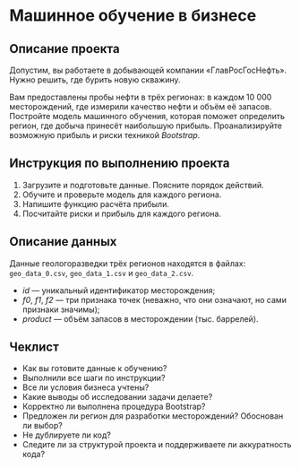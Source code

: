 # Машинное обучение в бизнесе

## Описание проекта

Допустим, вы работаете в добывающей компании «ГлавРосГосНефть». Нужно решить, где бурить новую скважину.

Вам предоставлены пробы нефти в трёх регионах: в каждом 10 000 месторождений, где измерили качество нефти и объём её запасов.
Постройте модель машинного обучения, которая поможет определить регион, где добыча принесёт наибольшую прибыль.
Проанализируйте возможную прибыль и риски техникой _Bootstrap_.

## Инструкция по выполнению проекта

1. Загрузите и подготовьте данные. Поясните порядок действий.
2. Обучите и проверьте модель для каждого региона.
3. Напишите функцию расчёта прибыли.
4. Посчитайте риски и прибыль для каждого региона.

## Описание данных

Данные геологоразведки трёх регионов находятся в файлах: `geo_data_0.csv`, `geo_data_1.csv` и `geo_data_2.csv`.

- _id_ — уникальный идентификатор месторождения;
- _f0_, _f1_, _f2_ — три признака точек (неважно, что они означают, но сами признаки значимы);
- _product_ — объём запасов в месторождении (тыс. баррелей).

## Чеклист

- Как вы готовите данные к обучению?
- Выполнили все шаги по инструкции?
- Все ли условия бизнеса учтены?
- Какие выводы об исследовании задачи делаете?
- Корректно ли выполнена процедура Bootstrap?
- Предложен ли регион для разработки месторождений? Обоснован ли выбор?
- Не дублируете ли код?
- Следите ли за структурой проекта и поддерживаете ли аккуратность кода?
